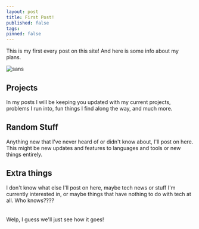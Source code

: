 ```yaml
---
layout: post
title: First Post!
published: false
tags:
pinned: false 
---
```


This is my first every post on this site! And here is some info about my plans.

![sans](https://c.tenor.com/iGm84gLyhL4AAAAC/sans-default-dance-undertale-dance.gif)

## Projects
In my posts I will be keeping you updated with my current projects, problems I run into, fun things I find along the way, and much more.

## Random Stuff
Anything new that I've never heard of or didn't know about, I'll post on here. This might be new updates and features to languages and tools or new things entirely.

## Extra things
I don't know what else I'll post on here, maybe tech news or stuff I'm currently interested in, or maybe things that have nothing to do with tech at all. Who knows????
<br><br><br>
Welp, I guess we'll just see how it goes!